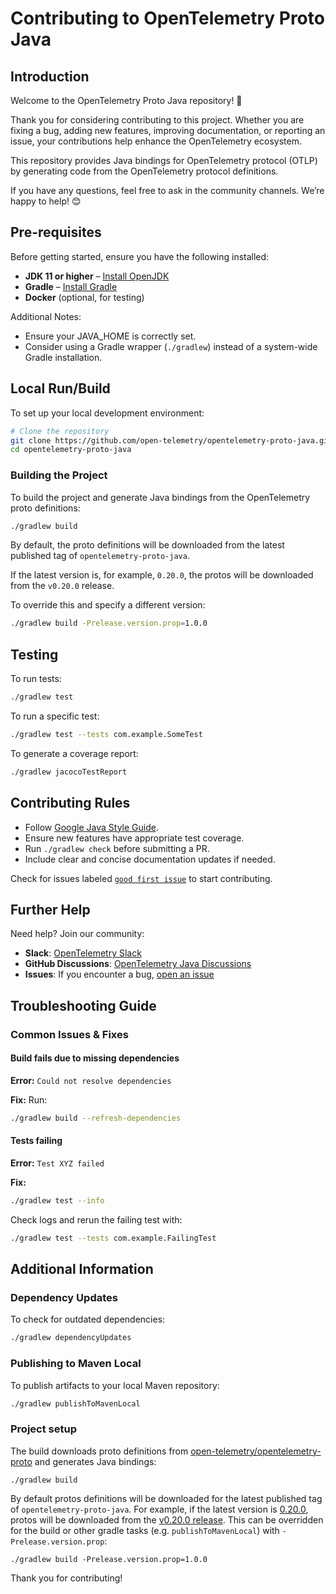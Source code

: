 # Contributing to OpenTelemetry Proto Java

## Introduction

Welcome to the OpenTelemetry Proto Java repository! 🎉

Thank you for considering contributing to this project. Whether you are fixing a bug, adding new features, improving documentation, or reporting an issue, your contributions help enhance the OpenTelemetry ecosystem.

This repository provides Java bindings for OpenTelemetry protocol (OTLP) by generating code from the OpenTelemetry protocol definitions. 

If you have any questions, feel free to ask in the community channels. We’re happy to help! 😊


## Pre-requisites

Before getting started, ensure you have the following installed:

* **JDK 11 or higher** – [Install OpenJDK](https://adoptopenjdk.net/)
* **Gradle** – [Install Gradle](https://gradle.org/install/)
* **Docker** (optional, for testing)

Additional Notes:
* Ensure your JAVA_HOME is correctly set.
* Consider using a Gradle wrapper (`./gradlew`) instead of a system-wide Gradle installation.

## Local Run/Build

To set up your local development environment:

```bash
# Clone the repository
git clone https://github.com/open-telemetry/opentelemetry-proto-java.git
cd opentelemetry-proto-java
```

### Building the Project

To build the project and generate Java bindings from the OpenTelemetry proto definitions:

```bash
./gradlew build
```

By default, the proto definitions will be downloaded from the latest published tag of `opentelemetry-proto-java`. 

If the latest version is, for example, `0.20.0`, the protos will be downloaded from the `v0.20.0` release.

To override this and specify a different version:

```bash
./gradlew build -Prelease.version.prop=1.0.0
```

## Testing

To run tests:

```bash
./gradlew test
```

To run a specific test:

```bash
./gradlew test --tests com.example.SomeTest
```

To generate a coverage report:

```bash
./gradlew jacocoTestReport
```

## Contributing Rules

- Follow [Google Java Style Guide](https://google.github.io/styleguide/javaguide.html).
- Ensure new features have appropriate test coverage.
- Run `./gradlew check` before submitting a PR.
- Include clear and concise documentation updates if needed.

Check for issues labeled [`good first issue`](https://github.com/open-telemetry/opentelemetry-proto-java/issues?q=is%3Aissue+is%3Aopen+label%3A%22good+first+issue%22) to start contributing.


## Further Help

Need help? Join our community:

- **Slack**: [OpenTelemetry Slack](https://opentelemetry.io/community/)
- **GitHub Discussions**: [OpenTelemetry Java Discussions](https://github.com/open-telemetry/opentelemetry-java/discussions)
- **Issues**: If you encounter a bug, [open an issue](https://github.com/open-telemetry/opentelemetry-proto-java/issues)



## Troubleshooting Guide

### Common Issues & Fixes

#### Build fails due to missing dependencies
**Error:** `Could not resolve dependencies`

**Fix:** Run:
```bash
./gradlew build --refresh-dependencies
```

#### Tests failing
**Error:** `Test XYZ failed`

**Fix:**
```bash
./gradlew test --info
```
Check logs and rerun the failing test with:
```bash
./gradlew test --tests com.example.FailingTest
```


## Additional Information

### Dependency Updates
To check for outdated dependencies:
```bash
./gradlew dependencyUpdates
```

### Publishing to Maven Local
To publish artifacts to your local Maven repository:
```bash
./gradlew publishToMavenLocal
```

### Project setup

The build downloads proto definitions
from [open-telemetry/opentelemetry-proto](https://github.com/open-telemetry/opentelemetry-proto) and
generates Java bindings:

```shell
./gradlew build
```

By default protos definitions will be downloaded for the latest published tag
of `opentelemetry-proto-java`. For example, if the latest version
is [0.20.0](https://github.com/open-telemetry/opentelemetry-proto-java/tree/v0.20.0), protos will be
downloaded from
the [v0.20.0 release](https://github.com/open-telemetry/opentelemetry-proto/releases/tag/v0.20.0).
This can be overridden for the build or other gradle tasks (e.g. `publishToMavenLocal`)
with `-Prelease.version.prop`:

```shell
./gradlew build -Prelease.version.prop=1.0.0
```

Thank you for contributing!
